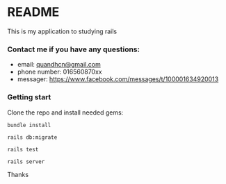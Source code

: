 # README

This is my application to studying rails

### Contact me if you have any questions:
- email: quandhcn@gmail.com
- phone number: 016560870xx
- messager: https://www.facebook.com/messages/t/100001634920013

### Getting start

Clone the repo and install needed gems:
```
bundle install

rails db:migrate

rails test

rails server
```

Thanks